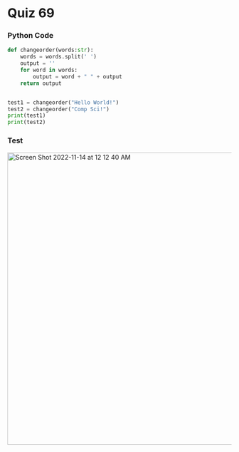 # Quiz 69

### Python Code

```.py
def changeorder(words:str):
    words = words.split(' ')
    output = ''
    for word in words:
        output = word + " " + output
    return output


test1 = changeorder("Hello World!")
test2 = changeorder("Comp Sci!")
print(test1)
print(test2)
```

### Test

<img width="656" alt="Screen Shot 2022-11-14 at 12 12 40 AM" src="https://user-images.githubusercontent.com/89366878/201528987-1d01b5e5-3fd6-442b-8595-230e7ebe7f45.png">
